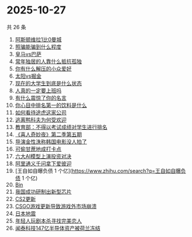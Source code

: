 # 2025-10-27

共 26 条

<!-- BEGIN -->
<!-- 最后更新时间 Mon Oct 27 2025 22:13:39 GMT+0800 (China Standard Time) -->

1. [阿斯顿维拉1比0曼城](https://www.zhihu.com/search?q=阿斯顿维拉1比0曼城)
1. [照骗能骗到什么程度](https://www.zhihu.com/search?q=照骗能骗到什么程度)
1. [皇马vs巴萨](https://www.zhihu.com/search?q=皇马vs巴萨)
1. [常年独居的人靠什么抵抗孤独](https://www.zhihu.com/search?q=常年独居的人靠什么抵抗孤独)
1. [你有什么解压的小众爱好](https://www.zhihu.com/search?q=你有什么解压的小众爱好)
1. [太阳vs掘金](https://www.zhihu.com/search?q=太阳vs掘金)
1. [现在的大学生到底是什么状态](https://www.zhihu.com/search?q=现在的大学生到底是什么状态)
1. [人真的一定要上班吗](https://www.zhihu.com/search?q=人真的一定要上班吗)
1. [有什么震惊了你的名言](https://www.zhihu.com/search?q=有什么震惊了你的名言)
1. [你心目中排名第一的饮料是什么](https://www.zhihu.com/search?q=你心目中排名第一的饮料是什么)
1. [如何看待途虎这家公司](https://www.zhihu.com/search?q=如何看待途虎这家公司)
1. [逃离鸭科夫为何受欢迎](https://www.zhihu.com/search?q=逃离鸭科夫为何受欢迎)
1. [教育部：不得以考试成绩对学生进行排名](https://www.zhihu.com/search?q=教育部：不得以考试成绩对学生进行排名)
1. [《喜人奇妙夜》第二季第五期](https://www.zhihu.com/search?q=《喜人奇妙夜》第二季第五期)
1. [导演金性洙称韩国电影没人拍了](https://www.zhihu.com/search?q=导演金性洙称韩国电影没人拍了)
1. [可偷甘蔗地成打卡点](https://www.zhihu.com/search?q=可偷甘蔗地成打卡点)
1. [六大AI模型上演投资对决](https://www.zhihu.com/search?q=六大AI模型上演投资对决)
1. [阿里通义千问拿下爱彼迎](https://www.zhihu.com/search?q=阿里通义千问拿下爱彼迎)
1. [王自如自曝负债 1 个亿](https://www.zhihu.com/search?q=王自如自曝负债 1 个亿)
1. [Bin](https://www.zhihu.com/search?q=Bin)
1. [我国成功研制出新型芯片](https://www.zhihu.com/search?q=我国成功研制出新型芯片)
1. [CS2更新](https://www.zhihu.com/search?q=CS2更新)
1. [CSGO游戏更新导致游戏外市场崩溃](https://www.zhihu.com/search?q=CSGO游戏更新导致游戏外市场崩溃)
1. [日本地震](https://www.zhihu.com/search?q=日本地震)
1. [年轻人玩剧本杀寻找完美恋人](https://www.zhihu.com/search?q=年轻人玩剧本杀寻找完美恋人)
1. [闻泰科技147亿半导体资产被荷兰冻结](https://www.zhihu.com/search?q=闻泰科技147亿半导体资产被荷兰冻结)

<!-- END -->

